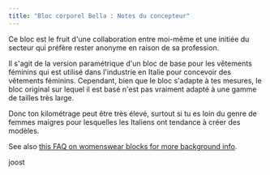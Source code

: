 ```yaml
---
title: "Bloc corporel Bella : Notes du concepteur"
---
```


Ce bloc est le fruit d'une collaboration entre moi-même et une initiée du secteur qui préfère rester anonyme en raison de sa profession.

Il s'agit de la version paramétrique d'un bloc de base pour les vêtements féminins qui est utilisé dans l'industrie en Italie pour concevoir des vêtements féminins. Cependant, bien que le bloc s'adapte à tes mesures, le bloc original sur lequel il est basé n'est pas vraiment adapté à une gamme de tailles très large.

Donc ton kilométrage peut être très élevé, surtout si tu es loin du genre de femmes maigres pour lesquelles les Italiens ont tendance à créer des modèles.

See also [this FAQ on womenswear blocks for more background info](/docs/about/faq/womenswear-blocks).

joost

